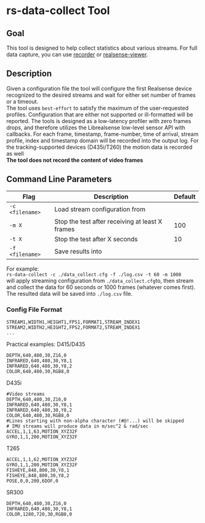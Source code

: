 # rs-data-collect Tool

## Goal

This tool is designed to help collect statistics about various streams. For full data capture, you can use [recorder](../recorder/) or [realsense-viewer](../realsense-viewer).

## Description
Given a configuration file the tool will configure the first Realsense device recognized to the desired streams and wait for either set number of frames or a timeout.  
The tool uses `best-effort` to satisfy the maximum of the user-requested profiles. Configuration that are either not supported or ill-formatted will be reported.
The tools is designed as a low-latency profiler with zero frames drops, and therefore utilizes the Librealsense low-level sensor API with callbacks.
For each frame, timestamp, frame-number, time of arrival, stream profile, index and timestamp domain will be recorded into the output log. For the tracking-supported devices (D435i/T260) the motion data is recorded as well  
**The tool does not record the content of video frames**


## Command Line Parameters

|Flag   |Description   |Default|
|---|---|---|
|`-c <filename>`|Load stream configuration from <filename>||
|`-m X`|Stop the test after receiving at least X frames|100|
|`-t X`|Stop the test after X seconds|10|
|`-f <filename>`|Save results into <filename>||

For example:  
`rs-data-collect -c ./data_collect.cfg -f ./log.csv -t 60 -m 1000`  
will apply streaming configuration from `./data_collect.cfg`to, then stream and collect the data for 60 seconds or 1000 frames (whatever comes first).
The resulted data will be saved into `./log.csv` file.

### Config File Format
```
STREAM1,WIDTH1,HEIGHT1,FPS1,FORMAT1,STREAM_INDEX1
STREAM2,WIDTH2,HEIGHT2,FPS2,FORMAT2,STREAM_INDEX1
...
```
Practical examples:
D415/D435  
```
DEPTH,640,480,30,Z16,0
INFRARED,640,480,30,Y8,1
INFRARED,640,480,30,Y8,2
COLOR,640,480,30,RGB8,0
```  

D435i  
```
#Video streams
DEPTH,640,480,30,Z16,0
INFRARED,640,480,30,Y8,1
INFRARED,640,480,30,Y8,2
COLOR,640,480,30,RGB8,0
#Lines starting with non-alpha character (#@!...) will be skipped
# IMU streams will produce data in m/sec^2 & rad/sec
ACCEL,1,1,63,MOTION_XYZ32F
GYRO,1,1,200,MOTION_XYZ32F
```

T265
```
ACCEL,1,1,62,MOTION_XYZ32F
GYRO,1,1,200,MOTION_XYZ32F
FISHEYE,848,800,30,Y8,1
FISHEYE,848,800,30,Y8,2
POSE,0,0,200,6DOF,0
```

SR300  
```
DEPTH,640,480,30,Z16,0
INFRARED,640,480,30,Y8,1
COLOR,1280,720,30,RGB8,0
```
